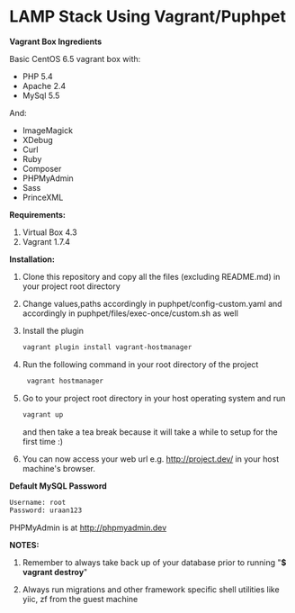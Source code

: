 # LAMP Stack Using Vagrant/Puphpet

**Vagrant Box Ingredients**

Basic CentOS 6.5 vagrant box with:

- PHP 5.4
- Apache 2.4
- MySql 5.5

And:

- ImageMagick
- XDebug
- Curl
- Ruby
- Composer
- PHPMyAdmin
- Sass
- PrinceXML

**Requirements:**

1. Virtual Box 4.3
2. Vagrant 1.7.4

**Installation:**

1. Clone this repository and copy all the files (excluding README.md) in your project root directory

2. Change values,paths accordingly in puphpet/config-custom.yaml and accordingly in puphpet/files/exec-once/custom.sh as well

3. Install the plugin

   ```bash
   vagrant plugin install vagrant-hostmanager
   ```

4. Run the following command in your root directory of the project
   ```bash
    vagrant hostmanager
    ```

5. Go to your project root directory in your host operating system and run
   ```bash
   vagrant up
   ```
   and then take a tea break because it will take a while to setup for the first time :)

6. You can now access your web url e.g. http://project.dev/ in your host machine's browser.

**Default MySQL Password**
```bash
Username: root
Password: uraan123
```

PHPMyAdmin is at http://phpmyadmin.dev

**NOTES:** 

1. Remember to always take back up of your database prior to running "**$ vagrant destroy**"

2. Always run migrations and other framework specific shell utilities like yiic, zf from the guest machine
